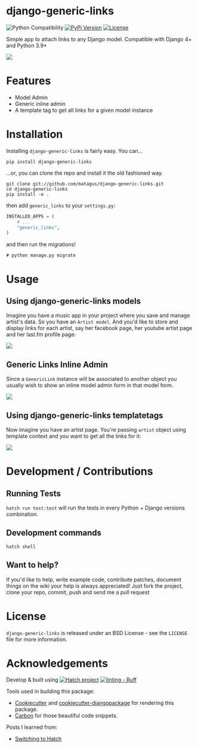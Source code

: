 django-generic-links
====================

![Python Compatibility](https://img.shields.io/badge/%3E%3Dpython-3.9-blue.svg) [![PyPi Version](https://img.shields.io/pypi/v/django-generic-links.svg)](https://pypi.python.org/pypi/django-generic-links) [![License](https://img.shields.io/badge/License-BSD_3--Clause-blue.svg)](https://opensource.org/licenses/BSD-3-Clause)

Simple app to attach links to any Django model. Compatible with Django 4+ and Python 3.9+

![](docs/images/admin.png)


Features
========

- Model Admin
- Generic inline admin
- A template tag to get all links for a given model instance


Installation
============

Installing `django-generic-links` is fairly easy. You can...

    pip install django-generic-links

...or, you can clone the repo and install it the old fashioned way.

    git clone git://github.com/matagus/django-generic-links.git
    cd django-generic-links
    pip install -e .

then add `generic_links` to your `settings.py`:

``` python
INSTALLED_APPS = (
    # ...
    "generic_links",
)
```

and then run the migrations!

    # python manage.py migrate


Usage
=====

Using django-generic-links models
---------------------------------

Imagine you have a music app in your project where you save and manage artist's data. So you have an `Artist model`.
And you'd like to store and display links for each artist, say her facebook page, her youtube artist page and her
last.fm profile page:

![](docs/images/usage.png)


Generic Links Inline Admin
--------------------------

Since a `GenericLink` instance will be associated to another object you usually
wish to show an inline model admin form in that model form.

![](docs/images/inline.png)


Using django-generic-links templatetags
---------------------------------------

Now imagine you have an artist page. You're passing `artist` object using template
context and you want to get all the links for it:

![](docs/images/templatetags.png)

Development / Contributions
===========================

Running Tests
-------------

`hatch run test:test` will run the tests in every Python + Django versions combination.


Development commands
--------------------

`hatch shell`


Want to help?
-------------

If you'd like to help, write example code, contribute patches, document things
on the wiki your help is always appreciated! Just fork the project, clone your
repo, commit, push and send me a pull request


License
=======

`django-generic-links` is released under an BSD License - see the `LICENSE` file
for more information.


Acknowledgements
================

Develop & built using [![Hatch project](https://img.shields.io/badge/%F0%9F%A5%9A-Hatch-4051b5.svg)](https://github.com/pypa/hatch) [![linting - Ruff](https://img.shields.io/endpoint?url=https://raw.githubusercontent.com/astral-sh/ruff/main/assets/badge/v2.json)](https://github.com/astral-sh/ruff)

Tools used in building this package:

-   [Cookiecutter](https://github.com/audreyr/cookiecutter) and [cookiecutter-djangopackage](https://github.com/pydanny/cookiecutter-djangopackage) for rendering this package.
-   [Carbon](https://carbon.now.sh/) for those beautiful code snippets.

Posts I learned from:

- [Switching to Hatch](https://andrich.me/2023/08/switching-to-hatch/)
